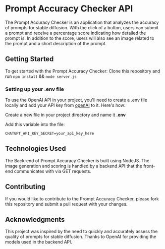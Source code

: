 # Prompt Accuracy Checker API

The Prompt Accuracy Checker is an application that analyzes the accuracy of prompts for stable diffusion. With the click of a button, users can submit a prompt and receive a percentage score indicating how detailed the prompt is. In addition to the score, users will also see an image related to the prompt and a short description of the prompt.

## Getting Started

To get started with the Prompt Accuracy Checker: 
Clone this repository and run `npm install` && `node server.js`

### Setting up your .env file
To use the OpenAI API in your project, you'll need to create a .env file locally and add your API key from [openAI](https://openai.com) to it. Here's how:

Create a new file in your project directory and name it **.env**

Add this variable into the file:
```
CHATGPT_API_KEY_SECRET=your_api_key_here
```

## Technologies Used
The Back-end of Prompt Accuracy Checker is built using NodeJS. The image generation and scoring is handled by a backend API that the front-end communicates with via GET requests.

## Contributing
If you would like to contribute to the Prompt Accuracy Checker, please fork this repository and submit a pull request with your changes.

## Acknowledgments
This project was inspired by the need to quickly and accurately assess the quality of prompts for stable diffusion. Thanks to OpenAI for providing the models used in the backend API.
